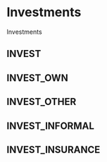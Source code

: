 # Investments

Investments

## INVEST
## INVEST_OWN
## INVEST_OTHER
## INVEST_INFORMAL
## INVEST_INSURANCE
